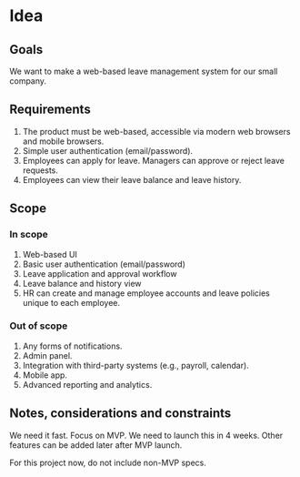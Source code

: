 # Idea

## Goals

We want to make a web-based leave management system for our small company.

## Requirements

1. The product must be web-based, accessible via modern web browsers and mobile browsers.
2. Simple user authentication (email/password).
3. Employees can apply for leave. Managers can approve or reject leave requests.
4. Employees can view their leave balance and leave history.

## Scope

### In scope

1. Web-based UI
2. Basic user authentication (email/password)
3. Leave application and approval workflow
4. Leave balance and history view
5. HR can create and manage employee accounts and leave policies unique to each employee.

### Out of scope

1. Any forms of notifications.
2. Admin panel.
3. Integration with third-party systems (e.g., payroll, calendar).
4. Mobile app.
5. Advanced reporting and analytics.

## Notes, considerations and constraints

We need it fast. Focus on MVP. We need to launch this in 4 weeks. Other features can be added later after MVP launch.

For this project now, do not include non-MVP specs.
